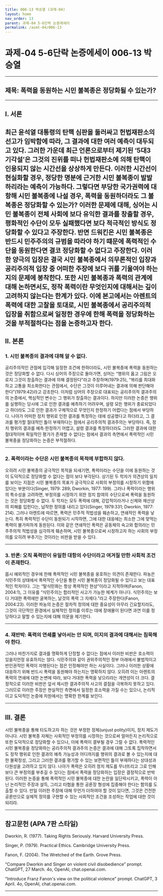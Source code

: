```yaml
---
title: 006-13 박승열 (과제-04)
layout: home
nav_order: 13
parent: 과제-04 5-6단락 논증에세이
permalink: /asmt-04/006-13
---
```


# 과제-04 5-6단락 논증에세이 006-13 박승열

---

## 제목: 폭력을 동원하는 시민 불복종은 정당화될 수 있는가?

---

## I. 서론

최근 윤석열 대통령의 탄핵 심판을 둘러싸고 헌법재판소의 선고가 임박함에 따라, 그 결과에 대한 여러 예측이 대두되고 있다. 그러한 가운데 최근 언론으로부터 제기된 ‘5대3 기각설’은 그것의 진위를 떠나 헌법재판소에 의해 탄핵이 인용되지 않는 시간선을 상상하게 만든다. 이러한 시간선이 현실화할 경우, 정당한 명분에 근거한 시민 불복종이 발발하리라는 예측이 가능하다. 그렇다면 부당한 국가권력에 대항해 시민 불복종에 나설 경우, 폭력을 동원하더라도 그 불복종은 정당화할 수 있는가? 이러한 문제에 대해, 싱어는 시민 불복종이 전체 사회에 보다 유익한 결과를 창출할 경우, 평화적인 수단이 모두 실패했다면 보다 적극적인 방식도 정당화할 수 있다고 주장한다. 반면 드워킨은 시민 불복종은 반드시 민주주의의 규범을 따라야 하기 떄문에 폭력적인 수단을 동원한다면 결코 정당화할 수 없다고 주장한다. 이러한 양극의 입장은 결국 시민 불복종에서 의무론적인 입장과 공리주의적 입장 중 어떠한 주장에 보다 귀를 기울여야 하는지의 문제에 봉착한다. 또한 시민 불복종과 폭력의 관계에 대해 논하면서도, 정작 폭력이란 무엇인지에 대해서는 깊이 고려하지 않는다는 한계가 있다. 이에 본고에서는 아렌트의 폭력에 대한 고찰을 토대로, 시민 불복종에서 공리주의적 입장을 취함으로써 일정한 경우에 한해 폭력을 정당화하는 것을 부적절하다는 점을 논증하고자 한다. 
---

## II. 본론

### 1. 시민 불복종의 결과에 대해 알 수 없다.

공리주의적인 관점에 입각해 일정한 조건에 한하더라도, 시민 불복종에 폭력을 동원하는 것은 정당화할 수 없다. 다시 싱어의 주장으로 돌아가면, 싱어는 “행위의 옳고 그림은 오로지 그것이 창출하는 결과에 의해 결정된다”라고 주장하며(1979:25), “복리를 최대화하고 고통을 최소화한다는 관점에서, 수단은 그것이 이루어내는 결과에 의해 판단해야 한다”(1979:42)라고 강조한다. 이처럼 싱어의 주장으로 대표되는 공리주의적 결과주의의 논증에서, 핵심적인 변수는 그 행위가 창출하는 결과이다. 하지만 이러한 논증은 행위를 실행하는 당시에 그로 인한 결과를 예측하기 어려우며, 설령 모든 행위가 종료되었다고 하더라도 그로 인한 결과가 구체적으로 무엇인지 한정하기 어렵다는 점에서 부당하다. 나아가 어떠한 정치 행위로 인한 결과를 특정하는 데에 성공했다고 하더라고, 그 결과를 평가할 절대적인 틀이 부재하다는 점에서 공리주의적 결과주의는 부당하다. 즉, 정치 행위의 결과를 예측·한정하기 어렵고, 설령 결과를 특정하더라도 그러한 결과에 대한 절대적이며 획일적인 평가가 존재할 수 없다는 점에서 결과의 측면에서 폭력적인 시민 불복종을 정당화하는 논증은 부적절하다.

---

### 2. 폭력이라는 수단은 시민 불복종의 목적에 부합하지 않다.

오히려 시민 불복종의 궁극적인 목적을 되새기면, 폭력이라는 수단을 이에 동원하는 것이 도덕적으로 정당화할 수 없다는 점이 보다 부각된다. 상기된 두 학자가 의견상의 일치를 보이는 지점은 시민 불복종의 목표가 궁극적으로 사회의 부정의를 시정하기 위함에 있다는 부분이다(Singer, 1979: 289; Dworkin, 1977: 199). 그러나 폭력이라는 행위의 특수성을 고려하면, 부정의를 시정하기 위한 정치 참여의 수단으로써 폭력을 동원하는 것은 정당화할 수 없다. 두 학자는 모두 폭력에 대해, 강압적이라거나 신체와 재산상의 피해를 입힌다는, 납작한 정의를 내리고 있다(Singer, 1979:331; Dworkin, 1977: 214). 그러나 아렌트에 따르면, 폭력은 민주적 적법성을 훼손하고, 연쇄적인 폭력을 낳는다. 특히 폭력적인 수단이 동원되기 시작하면, 그에 대한 대응에는 최소한 그에 맞먹는 폭력이 불가피하게 동원된다. 이와 같은 연쇄적인 폭력은 공동체의 숙고와 합의라는 민주주의적 적법성을 심각하게 훼손하며, 시민 불복종으로써 시정하고자 하는 사회의 부정의를 오히려 부추기는 것이라는 비판을 받을 수 있다. 

---

### 3. 반론: 오직 폭력만이 유일한 대항의 수단이라고 여겨질 만한 사회적 조건이 존재한다.

몹시 예외적인 경우에 한해 폭력적인 시민 불복종을 옹호하는 의견이 존재한다. 파농은 식민주의 상태에서 폭력적인 수단을 통한 시민 불복종이 정당화될 수 있다고 보는 대표적인 학자이다. 그는 “탈식민화는 항상 폭력적인 현상”이라고 지적하며(Fanon, 2004:1), 그 이유를 “식민주의는 합리적인 사고가 가능한 체계가 아니다. 식민주의는 보다 거대한 폭력에만 굴복하는, 날것의 폭력 그 자체다.”라고 주장한다(Fanon, 2004:23). 이러한 파농의 논증은 절차적 정의에 대한 중요성이 아무리 긴요할지라도, 그것이 극단적인 환경에서 실체적인 정의를 이루는 데에 장애물이 된다면 과연 이를 정당하다고 말할 수 있는지에 대해 의문을 제기한다.

---

### 4. 재반박: 폭력의 연쇄를 낳아서는 안 되며, 미지의 결과에 대해서는 침묵해야 한다.

그러나 마찬가지로 결과를 명확하게 단정할 수 없다는 점에서 이러한 비판은 호소력이 있을지언정 유효하지는 않다. 식민주의와 같이 권위주의적인 정부 아래에서 불법적이고 반인권적인 폭력이 자행된다는 점은 인정해야만 하는 사실이다. 그러나 이러한 상황에 대응하기 위해 반드시 폭력을 동원해야 하는지는 명확하지 않다. 오히려 이는 아렌트의 폭력의 연쇄에 대한 논변에 따라, 보다 거대한 폭력을 낳으리라는 개연성이 더 크다. 결정적으로 이러한 비판은 앞서 제시한 결과주의적 사고의 결점을 극복하지 못하고 있다. 그러므로 이러한 주장은 현실적인 측면에서 일정한 호소력을 가질 수는 있으나, 논리적이고 도덕적인 논증에 차원에서는 명확한 한계를 보인다. 

---

## III. 결론 

시민 불복종을 통해 타도하고자 하는 것은 부정한 정체(unjust polity)이지, 정치 제도가 아니다. 시민 불복종 자체는 사회적인 부정의를 시정하는 것으로써 얼마든지 논리적으로 또한 도덕적으로 정당화할 수 있으나, 이에 폭력이 결부될 경우 그럴 수 없다. 폭력적인 시민 불복종을 정당화하는 공리주의적 결과주의 논증은 결과에 대해 그토록 집착하면서도 정작 행위로 인한 결과의 예측 가능성과 어디까지를 행위의 결과로 볼 수 있는지에 대한 불확정성, 그리고 그러한 결과를 평가할 수 있는 보편적인 틀이 부재하다는 상대성과 다원성을 고려하고 있지 않다. 나아가 폭력은 오히려 정치 제도를 무너뜨리고 그로 인해 보다 큰 부정의를 부추길 수 있다는 점에서 폭력을 정당화하는 입장은 결정적으로 반박된다. 이러한 논증을 통해 폭력적인 시민 불복종에 대한 논란을 일단락시키고, 폭력이 아닌 논리적인 주장과 설득, 그리고 타협을 통한 공론장 형성에 집중해야 한다는 함의를 도출할 수 있다. 만일 이러한 주장에 대해 무언가 더하여야 할 것이 있다면, 그것은 건전한 공론만으로 실체적 정의를 구현할 수 있는 사회적인 조건을 조성하는 작업에 대한 것이 되리라. 

---

## 참고문헌 (APA 7판 스타일)

Dworkin, R. (1977). Taking Rights Seriously. Harvard University Press.

Singer, P. (1979). Practical Ethics. Cambridge University Press.

Fanon, F. (2004). The Wretched of the Earth. Grove Press.

“Compare Dworkin and Singer on violent civil disobedience” prompt. ChatGPT, 27 March. 4o, OpenAI, chat.openai.com.

“Introduce Franz Fanon's view on the political violence” prompt. ChatGPT, 3 April. 4o, OpenAI, chat.openai.com.

---